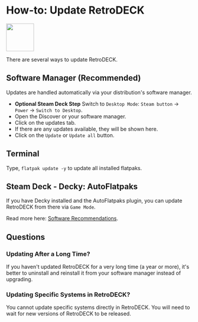 # How-to: Update RetroDECK

<img src="../../../wiki_icons/pixelitos/folder-blue-sync.png" width="75">

There are several ways to update RetroDECK.

## Software Manager (Recommended)

Updates are handled automatically via your distribution's software manager.

- **Optional Steam Deck Step** Switch to `Desktop Mode`: `Steam button` -> `Power` -> `Switch to Desktop`.
- Open the Discover or your software manager.
- Click on the updates tab.
- If there are any updates available, they will be shown here.
- Click on the `Update` or `Update all` button.

## Terminal

Type, `flatpak update -y` to update all installed flatpaks.

## Steam Deck - Decky: AutoFlatpaks

If you have Decky installed and the AutoFlatpaks plugin, you can update RetroDECK from there via `Game Mode`.

Read more here: [Software Recommendations](../../wiki_management/software-recommendations/software-recommendations.md).

## Questions

### Updating After a Long Time?

If you haven't updated RetroDECK for a very long time (a year or more), it's better to uninstall and reinstall it from your software manager instead of upgrading. 

### Updating Specific Systems in RetroDECK?

You cannot update specific systems directly in RetroDECK. You will need to wait for new versions of RetroDECK to be released.
